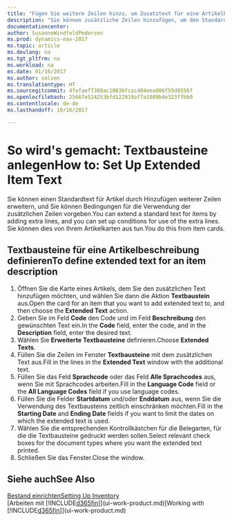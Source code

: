 ```yaml
---
title: "Fügen Sie weitere Zeilen hinzu, um Zusatztext für eine Artikelbeschreibung zu definieren"
description: "Sie können zusätzliche Zeilen hinzufügen, um den Standardtext zu erweitern, der einen Artikel enthält."
documentationcenter: 
author: SusanneWindfeldPedersen
ms.prod: dynamics-nav-2017
ms.topic: article
ms.devlang: na
ms.tgt_pltfrm: na
ms.workload: na
ms.date: 01/16/2017
ms.author: solsen
ms.translationtype: HT
ms.sourcegitcommit: 4fefaef7380ac10836fcac404eea006f55d8556f
ms.openlocfilehash: 25667e524253bfd122919af7a1089b4e323ffbb0
ms.contentlocale: de-de
ms.lasthandoff: 10/16/2017

---
```

# <a name="how-to-set-up-extended-item-text"></a><span data-ttu-id="6d03a-103">So wird's gemacht: Textbausteine anlegen</span><span class="sxs-lookup"><span data-stu-id="6d03a-103">How to: Set Up Extended Item Text</span></span>
<span data-ttu-id="6d03a-104">Sie können einen Standardtext für Artikel durch Hinzufügen weiterer Zeilen erweitern, und Sie können Bedingungen für die Verwendung der zusätzlichen Zeilen vorgeben.</span><span class="sxs-lookup"><span data-stu-id="6d03a-104">You can extend a standard text for items by adding extra lines, and you can set up conditions for use of the extra lines.</span></span> <span data-ttu-id="6d03a-105">Sie können dies von Ihrem Artikelkarten aus tun.</span><span class="sxs-lookup"><span data-stu-id="6d03a-105">You do this from item cards.</span></span>

## <a name="to-define-extended-text-for-an-item-description"></a><span data-ttu-id="6d03a-106">Textbausteine für eine Artikelbeschreibung definieren</span><span class="sxs-lookup"><span data-stu-id="6d03a-106">To define extended text for an item description</span></span>
1. <span data-ttu-id="6d03a-107">Öffnen Sie die Karte eines Artikels, dem Sie den zusätzlichen Text hinzufügen möchten, und wählen Sie dann die Aktion **Textbaustein** aus.</span><span class="sxs-lookup"><span data-stu-id="6d03a-107">Open the card for an item that you want to add extended text to, and then choose the **Extended Text** action.</span></span>
2. <span data-ttu-id="6d03a-108">Geben Sie im Feld **Code** den Code und im Feld **Beschreibung** den gewünschten Text ein.</span><span class="sxs-lookup"><span data-stu-id="6d03a-108">In the **Code** field, enter the code, and in the **Description** field, enter the desired text.</span></span>
3. <span data-ttu-id="6d03a-109">Wählen Sie **Erweiterte Textbausteine** definieren.</span><span class="sxs-lookup"><span data-stu-id="6d03a-109">Choose **Extended Texts**.</span></span>
4. <span data-ttu-id="6d03a-110">Füllen Sie die Zeilen im Fenster **Textbausteine** mit dem zusätzlichen Text aus.</span><span class="sxs-lookup"><span data-stu-id="6d03a-110">Fill in the lines in the **Extended Text** window with the additional text.</span></span>
5. <span data-ttu-id="6d03a-111">Füllen Sie das Feld **Sprachcode** oder das Feld **Alle Sprachcodes** aus, wenn Sie mit Sprachcodes arbeiten.</span><span class="sxs-lookup"><span data-stu-id="6d03a-111">Fill in the **Language Code** field or the **All Language Codes** field if you use language codes.</span></span>
6. <span data-ttu-id="6d03a-112">Füllen Sie die Felder **Startdatum** und/oder **Enddatum** aus, wenn Sie die Verwendung des Textbausteins zeitlich einschränken möchten.</span><span class="sxs-lookup"><span data-stu-id="6d03a-112">Fill in the **Starting Date** and **Ending Date** fields if you want to limit the dates on which the extended text is used.</span></span>
7. <span data-ttu-id="6d03a-113">Wählen Sie die entsprechenden Kontrollkästchen für die Belegarten, für die die Textbausteine gedruckt werden sollen.</span><span class="sxs-lookup"><span data-stu-id="6d03a-113">Select relevant check boxes for the document types where you want the extended text printed.</span></span>
8. <span data-ttu-id="6d03a-114">Schließen Sie das Fenster.</span><span class="sxs-lookup"><span data-stu-id="6d03a-114">Close the window.</span></span>

## <a name="see-also"></a><span data-ttu-id="6d03a-115">Siehe auch</span><span class="sxs-lookup"><span data-stu-id="6d03a-115">See Also</span></span>
[<span data-ttu-id="6d03a-116">Bestand einrichten</span><span class="sxs-lookup"><span data-stu-id="6d03a-116">Setting Up Inventory</span></span>](inventory-setup-inventory.md)  
<span data-ttu-id="6d03a-117">[Arbeiten mit [!INCLUDE[d365fin](includes/d365fin_md.md)]](ui-work-product.md)</span><span class="sxs-lookup"><span data-stu-id="6d03a-117">[Working with [!INCLUDE[d365fin](includes/d365fin_md.md)]](ui-work-product.md)</span></span>


